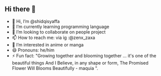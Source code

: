 ## Hi there 👋
- 👋 Hi, I’m @shidqisyaffa
- 🌱 I’m currently learning programming language
- 👯 I’m looking to collaborate on people project
- 📫 How to reach me: via ig :@zenx_zaxa
- 👀 I’m interested in anime or manga
- 😄 Pronouns: he/him
- ⚡ Fun fact: "Growing together and blooming together ... it's one of the beautiful things
  And I Believe, in any shape or form, The Promised Flower Will Blooms Beautifully - maquia ".


<!--
**shidqisyaffa/shidqisyaffa** is a ✨ _special_ ✨ repository because its `README.md` (this file) appears on your GitHub profile.

Here are some ideas to get you started:

- 👋 Hi, I’m @shidqisyaffa
- 🌱 I’m currently learning programming language
- 👯 I’m looking to collaborate on people project
- 📫 How to reach me: via ig :@zenx_zaxa
- 👀 I’m interested in anime or manga
- 😄 Pronouns: he/him
- ⚡ Fun fact: "Growing together and blooming together ... it's one of the beautiful things
  And I Believe, in any shape or form, The Promised Flower Will Blooms Beautifully - maquia ".
-->
